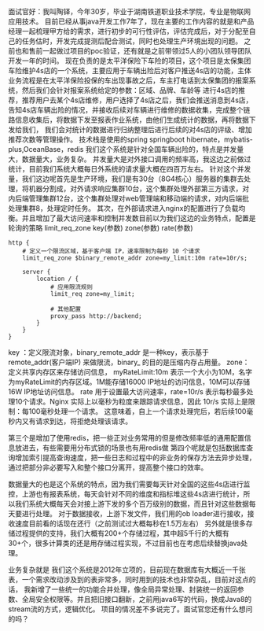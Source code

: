 面试官好：我叫陶铎，今年30岁，毕业于湖南铁道职业技术学院，专业是物联网应用技术。
目前已经从事java开发工作7年了，现在主要的工作内容的就是和产品经理一起梳理甲方给的需求，进行初步的可行性评估，评估完成后，对于分配至自己的任务估时，开发完成提测后配合测试，同时也处理生产环境出现的问题。
之前也和售前一起做过项目的poc验证，还有就是之前带领过5人的小团队领导团队开发一年的时间。
现在负责的是太平洋保险下车险的项目，这个项目是太保集团车险维护4s店的一个系统，主要应用于车辆出险后对客户推送4s店的功能，主体业务流程是在太平洋保险投保的车出现事故之后，车主打电话到太保集团的报案系统，然后我们会针对报案系统给定的参数：区域、品牌、车龄等
进行4s店的推荐，推荐用户去某个4s店维修，用户选择了4s店之后，我们会推送消息到4s店，告知4s店车辆出险的情况，并接收后续对车辆进行维修的数据收集，完成整个链路信息收集后，将数据下发至报表作业系统，由他们生成统计的数据，再将数据下发给我们，
我们会对统计的数据进行归纳整理后进行后续的对4s店的评级、增加推荐次数等管理操作。
技术栈是使用的spring springboot hibernate，mybatis-plus,OceanBase，redis
我们这个系统是针对全国车辆出险的，特点是并发量大，数据量大，业务复杂。
并发量大是对外接口调用的频率高，我这边之前做过统计，目前我们系统大概每日外系统的请求量大概在四百万左右。
针对这个并发量，我们这边呢首先是生产环境，我们是有30台（8G4核心）服务器的集群去处理，将机器分割成，对外请求响应集群10台，这个集群处理外部第三方请求，对内后端管理集群12台，这个集群处理对web管理端和移动端的请求，对内后端批处理集群8，处理定时任务。
其次，在外部请求进入nginx的配置进行了负载均衡。并且增加了最大访问速率和控制并发数目前以为我们这边的业务特点，配置是轮询的策略
limit_req_zone key(参数) zone(参数) rate(参数)

```
http {
    # 定义一个限流区域，基于客户端 IP，速率限制为每秒 10 个请求
    limit_req_zone $binary_remote_addr zone=my_limit:10m rate=10r/s;

    server {
        location / {
            # 应用限流规则
            limit_req zone=my_limit;

            # 其他配置
            proxy_pass http://backend;
        }
    }
}
```
key ：定义限流对象，binary_remote_addr 是一种key，表示基于 remote_addr(客户端IP) 来做限流，binary_ 的目的是压缩内存占用量。
zone：定义共享内存区来存储访问信息， myRateLimit:10m 表示一个大小为10M，名字为myRateLimit的内存区域。1M能存储16000 IP地址的访问信息，10M可以存储16W IP地址访问信息。
rate 用于设置最大访问速率，rate=10r/s 表示每秒最多处理10个请求。Nginx 实际上以毫秒为粒度来跟踪请求信息，因此 10r/s 实际上是限制：每100毫秒处理一个请求。
这意味着，自上一个请求处理完后，若后续100毫秒内又有请求到达，将拒绝处理该请求。

第三个是增加了使用redis，把一些正对业务常用的但是修改频率低的通用配置信息放进去，有些需要用分布式锁的场景也有用redis做
第四个呢就是包括数据库查询增加索引提高查询速度，把一些日志和过程中的非业务的保存方法去异步处理，通过把部分非必要写入和整个接口分离开，提高整个接口的效率。

数据量大的也是这个系统的特点，因为我们需要每天针对全国的这些4s店进行监控，上游也有报表系统，每天会针对不同的维度和指标堆这些4s店进行统计，所以我们系统大概每天会对接上游下发的多个百万级别的数据，而且针对这些数据每天要进行处理。
对于数据接收，上游下发文件，我们用的ob loader进行接收，接收速度目前看的话现在还行（之前测试过大概每秒在1.5万左右）
另外就是很多存储过程提供的支持，我们大概有200+个存储过程，其中超5千行的大概有30+个，很多计算类的还是用存储过程实现，不过目前也在考虑后续替换java处理。

业务复杂就是 我们这个系统是2012年立项的，目前现在数据库有大概近一千张表，一个需求改动涉及到的表非常多，同时用到的技术也非常杂乱，目前对这点的话，
我新增了一些统一的功能合并处理，像全局异常处理、封装统一的返回参数、全局安全权限等。并且把旧接口翻新，之前用java6写的代码，换成Java8的stream流的方式，逻辑优化。
项目的情况差不多说完了。面试官您还有什么想问的吗？

